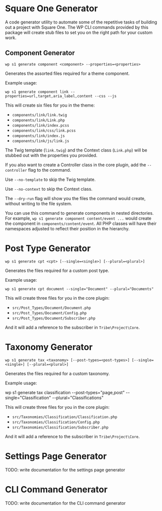 # Square One Generator

A code generator utility to automate some of the repetitive tasks of building out a project
with Square One. The WP CLI commands provided by this package will create stub files to set
you on the right path for your custom work.

## Component Generator

```
wp s1 generate component <component> --properties=<properties>
```

Generates the assorted files required for a theme component.

Example usage:

```
wp s1 generate component link --properties=url,target,aria_label,content --css --js
```

This will create six files for you in the theme:

* `components/link/link.twig`
* `components/link/Link.php`
* `components/link/index.pcss`
* `components/link/css/link.pcss`
* `components/link/index.js`
* `components/link/js/link.js`

The Twig template (`link.twig`) and the Context class (`Link.php`) will be stubbed out with
the properties you provided.

If you also want to create a Controller class in the core plugin, add the `--controller` flag
to the command.

Use `--no-template` to skip the Twig template.

Use `--no-context` to skip the Context class.

The `--dry-run` flag will show you the files the command would create, without writing to the file system.

You can use this command to generate components in nested directories. For example,
`wp s1 generate component content/event ...` would create the component in `components/content/event`.
All PHP classes will have their namespaces adjusted to reflect their position in the hierarchy.

# Post Type Generator

```
wp s1 generate cpt <cpt> [--single=<single>] [--plural=<plural>]
```

Generates the files required for a custom post type.

Example usage:

```
wp s1 generate cpt document --single="Document" --plural="Documents"
```

This will create three files for you in the core plugin:

* `src/Post_Types/Document/Document.php`
* `src/Post_Types/Document/Config.php`
* `src/Post_Types/Document/Subscriber.php`

And it will add a reference to the subscriber in `Tribe\Project\Core`.

# Taxonomy Generator

```
wp s1 generate tax <taxonomy> [--post-types=<post-types>] [--single=<single>] [--plural=<plural>]
```

Generates the files required for a custom taxonomy.

Example usage:

wp s1 generate tax classification --post-types="page,post" --single="Classification" --plural="Classifications"


This will create three files for you in the core plugin:

* `src/Taxonomies/Classification/Classification.php`
* `src/Taxonomies/Classification/Config.php`
* `src/Taxonomies/Classification/Subscriber.php`

And it will add a reference to the subscriber in `Tribe\Project\Core`.

# Settings Page Generator

TODO: write documentation for the settings page generator

# CLI Command Generator

TODO: write documentation for the CLI command generator
